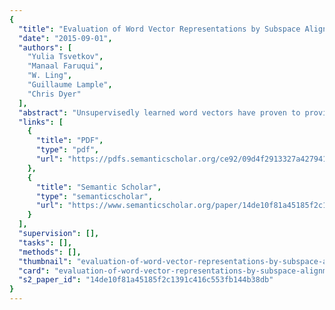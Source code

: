 ```yaml
---
{
  "title": "Evaluation of Word Vector Representations by Subspace Alignment",
  "date": "2015-09-01",
  "authors": [
    "Yulia Tsvetkov",
    "Manaal Faruqui",
    "W. Ling",
    "Guillaume Lample",
    "Chris Dyer"
  ],
  "abstract": "Unsupervisedly learned word vectors have proven to provide exceptionally effective features in many NLP tasks. Most common intrinsic evaluations of vector quality measure correlation with similarity judgments. However, these often correlate poorly with how well the learned representations perform as features in downstream evaluation tasks. We present QVEC—a computationally inexpensive intrinsic evaluation measure of the quality of word embeddings based on alignment to a matrix of features extracted from manually crafted lexical resources—that obtains strong correlation with performance of the vectors in a battery of downstream semantic evaluation tasks.1",
  "links": [
    {
      "title": "PDF",
      "type": "pdf",
      "url": "https://pdfs.semanticscholar.org/ce92/09d4f2913327a427941939a85cba00dd0548.pdf"
    },
    {
      "title": "Semantic Scholar",
      "type": "semanticscholar",
      "url": "https://www.semanticscholar.org/paper/14de10f81a45185f2c1391c416c553fb144b38db"
    }
  ],
  "supervision": [],
  "tasks": [],
  "methods": [],
  "thumbnail": "evaluation-of-word-vector-representations-by-subspace-alignment-thumb.jpg",
  "card": "evaluation-of-word-vector-representations-by-subspace-alignment-card.jpg",
  "s2_paper_id": "14de10f81a45185f2c1391c416c553fb144b38db"
}
---
```


